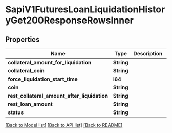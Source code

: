# SapiV1FuturesLoanLiquidationHistoryGet200ResponseRowsInner

## Properties

Name | Type | Description | Notes
------------ | ------------- | ------------- | -------------
**collateral_amount_for_liquidation** | **String** |  | 
**collateral_coin** | **String** |  | 
**force_liquidation_start_time** | **i64** |  | 
**coin** | **String** |  | 
**rest_collateral_amount_after_liquidation** | **String** |  | 
**rest_loan_amount** | **String** |  | 
**status** | **String** |  | 

[[Back to Model list]](../README.md#documentation-for-models) [[Back to API list]](../README.md#documentation-for-api-endpoints) [[Back to README]](../README.md)


